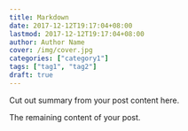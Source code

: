 ```yaml
---
title: Markdown
date: 2017-12-12T19:17:04+08:00
lastmod: 2017-12-12T19:17:04+08:00
author: Author Name
cover: /img/cover.jpg
categories: ["category1"]
tags: ["tag1", "tag2"]
draft: true
---
```


Cut out summary from your post content here.

<!--more-->

The remaining content of your post.